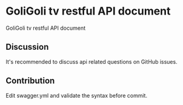 # GoliGoli tv restful API document
GoliGoli tv restful API document

## Discussion
It's recommended to discuss api related questions on GitHub issues.

## Contribution
Edit swagger.yml and validate the syntax before commit.
